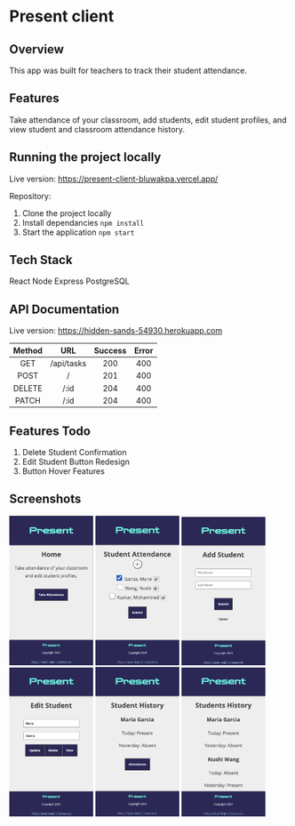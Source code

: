 # Present client

## Overview
This app was built for teachers to track their student attendance.

## Features
Take attendance of your classroom, add students, edit student profiles, and view student and classroom attendance history.

## Running the project locally
Live version: https://present-client-bluwakpa.vercel.app/

Repository: 

1. Clone the project locally
2. Install dependancies `npm install`
3. Start the application `npm start`

## Tech Stack
React
Node
Express
PostgreSQL

## API Documentation

Live version: https://hidden-sands-54930.herokuapp.com

| Method | URL  | Success  | Error |
| :-----: | :-: | :-: | :-: |
| GET | /api/tasks | 200 | 400 |
| POST | / | 201 | 400 |
| DELETE | /:id | 204 | 400 |
| PATCH | /:id | 204 | 400 |

## Features Todo
1. Delete Student Confirmation
2. Edit Student Button Redesign
3. Button Hover Features

## Screenshots

<img src="img/present-home.png" width=30% height=30%>
<img src="img/present-attendance.png" width=30% height=30%>
<img src="img/present-add.png" width=30% height=30%>
<img src="img/present-edit.png" width=30% height=30%>
<img src="img/present-history.png" width=30% height=30%>
<img src="img/present-histories.png" width=30% height=30%>